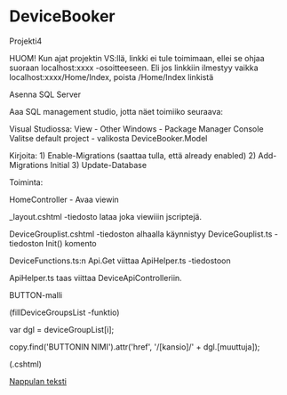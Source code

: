 # DeviceBooker
Projekti4

HUOM! Kun ajat projektin VS:llä, linkki ei tule toimimaan, ellei se ohjaa suoraan localhost:xxxx -osoitteeseen. Eli jos linkkiin ilmestyy vaikka localhost:xxxx/Home/Index, poista /Home/Index linkistä

Asenna SQL Server 

Aaa SQL management studio, jotta näet toimiiko seuraava:
  
Visual Studiossa: View - Other Windows - Package Manager Console
Valitse default project - valikosta DeviceBooker.Model

  Kirjoita:
    1) Enable-Migrations (saattaa tulla, että already enabled)
    2) Add-Migrations Initial
    3) Update-Database
  
Toiminta:

HomeController - Avaa viewin

_layout.cshtml 
-tiedosto lataa joka viewiiin jscriptejä.

DeviceGrouplist.cshtml
-tiedoston alhaalla käynnistyy DeviceGouplist.ts -tiedoston Init() komento

DeviceFunctions.ts:n Api.Get viittaa ApiHelper.ts -tiedostoon

ApiHelper.ts taas viittaa DeviceApiControlleriin.

BUTTON-malli

(fillDeviceGroupsList -funktio)

var dgl = deviceGroupList[i];
            
copy.find('BUTTONIN NIMI').attr('href', '/[kansio]/' + dgl.[muuttuja]);
            
(.cshtml)

<a class="btn btn-xs btn-default BUTTONIN NIMI" href="#">Nappulan teksti</a>
